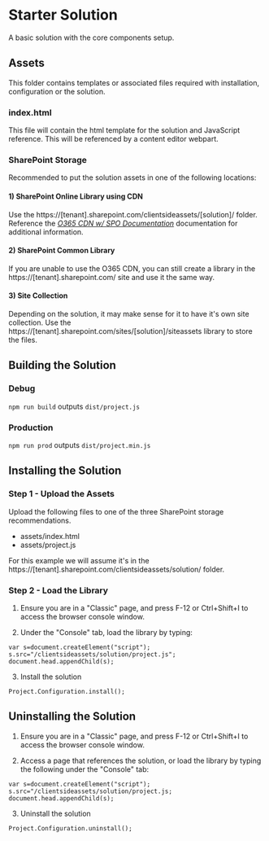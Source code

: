 # Starter Solution

A basic solution with the core components setup.

## Assets

This folder contains templates or associated files required with installation, configuration or the solution.

### index.html

This file will contain the html template for the solution and JavaScript reference. This will be referenced by a content editor webpart.

### SharePoint Storage

Recommended to put the solution assets in one of the following locations:

#### 1) SharePoint Online Library using CDN

Use the https://[tenant].sharepoint.com/clientsideassets/[solution]/ folder. Reference the _[O365 CDN w/ SPO Documentation](https://docs.microsoft.com/en-us/office365/enterprise/use-office-365-cdn-with-spo)_ documentation for additional information.

#### 2) SharePoint Common Library

If you are unable to use the O365 CDN, you can still create a library in the https://[tenant].sharepoint.com/ site and use it the same way.

#### 3) Site Collection

Depending on the solution, it may make sense for it to have it's own site collection. Use the https://[tenant].sharepoint.com/sites/[solution]/siteassets library to store the files.

## Building the Solution

### Debug

```npm run build``` outputs ```dist/project.js```

### Production

```npm run prod``` outputs ```dist/project.min.js```

## Installing the Solution

### Step 1 - Upload the Assets

Upload the following files to one of the three SharePoint storage recommendations.

* assets/index.html
* assets/project.js

For this example we will assume it's in the https://[tenant].sharepoint.com/clientsideassets/solution/ folder.

### Step 2 - Load the Library

1) Ensure you are in a "Classic" page, and press F-12 or Ctrl+Shift+I to access the browser console window.

2) Under the "Console" tab, load the library by typing:

```var s=document.createElement("script"); s.src="/clientsideassets/solution/project.js"; document.head.appendChild(s);```

3) Install the solution

```Project.Configuration.install();```

## Uninstalling the Solution

1) Ensure you are in a "Classic" page, and press F-12 or Ctrl+Shift+I to access the browser console window.

2) Access a page that references the solution, or load the library by typing the following under the "Console" tab:

```var s=document.createElement("script"); s.src="/clientsideassets/solution/project.js; document.head.appendChild(s);```

3) Uninstall the solution

```Project.Configuration.uninstall();```